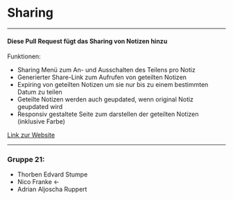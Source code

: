 # Sharing
___
#### Diese Pull Request fügt das Sharing von Notizen hinzu

Funktionen:
* Sharing Menü zum An- und Ausschalten des Teilens pro Notiz
* Generierter Share-Link zum Aufrufen von geteilten Notizen
* Expiring von geteilten Notizen um sie nur bis zu einem bestimmten Datum zu teilen
* Geteilte Notizen werden auch geupdated, wenn original Notiz geupdated wird
* Responsiv gestaltete Seite zum darstellen der geteilten Notizen (inklusive Farbe)

[Link zur Website](https://memota.zernico.de)

---
### Gruppe 21:
* Thorben Edvard Stumpe
* Nico Franke <-
* Adrian Aljoscha Ruppert
